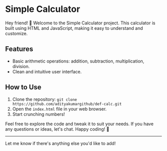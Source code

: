 # Simple Calculator

Hey friend! 👋 Welcome to the Simple Calculator project. This calculator is built using HTML and JavaScript, making it easy to understand and customize.

## Features

- Basic arithmetic operations: addition, subtraction, multiplication, division.
- Clean and intuitive user interface.

## How to Use

1. Clone the repository: `git clone https://github.com/adityakumargithub/def-calc.git`
2. Open the `index.html` file in your web browser.
3. Start crunching numbers!

Feel free to explore the code and tweak it to suit your needs. If you have any questions or ideas, let's chat. Happy coding! 🚀

---

Let me know if there's anything else you'd like to add!
